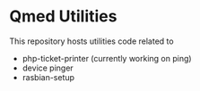 # Qmed Utilities

This repository hosts utilities code related to
- php-ticket-printer (currently working on ping)
- device pinger
- rasbian-setup